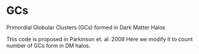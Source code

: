# GCs
Primordial Globular Clusters (GCs) formed in Dark Matter Halos

This code is proposed in Parkinson et. al. 2008
Here we modify it to count number of GCs form in DM halos.
